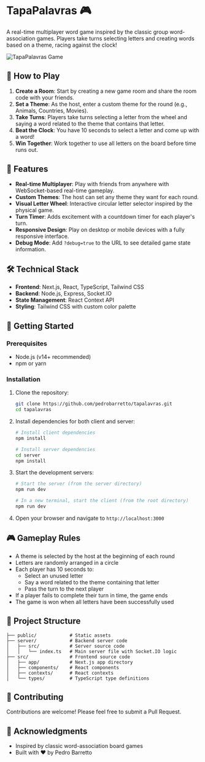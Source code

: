 # TapaPalavras 🎮

A real-time multiplayer word game inspired by the classic group word-association games. Players take turns selecting letters and creating words based on a theme, racing against the clock!

![TapaPalavras Game](https://via.placeholder.com/800x400?text=TapaPalavras+Game)

## 🎯 How to Play

1. **Create a Room**: Start by creating a new game room and share the room code with your friends.
2. **Set a Theme**: As the host, enter a custom theme for the round (e.g., Animals, Countries, Movies).
3. **Take Turns**: Players take turns selecting a letter from the wheel and saying a word related to the theme that contains that letter.
4. **Beat the Clock**: You have 10 seconds to select a letter and come up with a word!
5. **Win Together**: Work together to use all letters on the board before time runs out.

## 🌟 Features

- **Real-time Multiplayer**: Play with friends from anywhere with WebSocket-based real-time gameplay.
- **Custom Themes**: The host can set any theme they want for each round.
- **Visual Letter Wheel**: Interactive circular letter selector inspired by the physical game.
- **Turn Timer**: Adds excitement with a countdown timer for each player's turn.
- **Responsive Design**: Play on desktop or mobile devices with a fully responsive interface.
- **Debug Mode**: Add `?debug=true` to the URL to see detailed game state information.

## 🛠️ Technical Stack

- **Frontend**: Next.js, React, TypeScript, Tailwind CSS
- **Backend**: Node.js, Express, Socket.IO
- **State Management**: React Context API
- **Styling**: Tailwind CSS with custom color palette

## 🚀 Getting Started

### Prerequisites

- Node.js (v14+ recommended)
- npm or yarn

### Installation

1. Clone the repository:

   ```bash
   git clone https://github.com/pedrobarretto/tapalavras.git
   cd tapalavras
   ```

2. Install dependencies for both client and server:

   ```bash
   # Install client dependencies
   npm install

   # Install server dependencies
   cd server
   npm install
   ```

3. Start the development servers:

   ```bash
   # Start the server (from the server directory)
   npm run dev

   # In a new terminal, start the client (from the root directory)
   npm run dev
   ```

4. Open your browser and navigate to `http://localhost:3000`

## 🎮 Gameplay Rules

- A theme is selected by the host at the beginning of each round
- Letters are randomly arranged in a circle
- Each player has 10 seconds to:
  - Select an unused letter
  - Say a word related to the theme containing that letter
  - Pass the turn to the next player
- If a player fails to complete their turn in time, the game ends
- The game is won when all letters have been successfully used

## 🧩 Project Structure

```
├── public/            # Static assets
├── server/            # Backend server code
│   ├── src/           # Server source code
│   │   └── index.ts   # Main server file with Socket.IO logic
├── src/               # Frontend source code
│   ├── app/           # Next.js app directory
│   ├── components/    # React components
│   ├── contexts/      # React contexts
│   └── types/         # TypeScript type definitions
```

## 📝 Contributing

Contributions are welcome! Please feel free to submit a Pull Request.

## 🙏 Acknowledgments

- Inspired by classic word-association board games
- Built with ❤️ by Pedro Barretto
